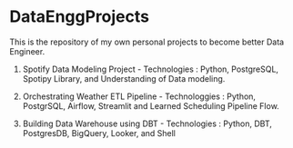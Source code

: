 # DataEnggProjects

This is the repository of my own personal projects to become better Data Engineer.

1. Spotify Data Modeling Project - Technologies : Python, PostgreSQL, Spotipy Library, and Understanding of Data modeling.
   
2. Orchestrating Weather ETL Pipeline - Technologgies : Python, PostgrSQL, Airflow, Streamlit and Learned Scheduling Pipeline Flow.

3. Building Data Warehouse using DBT - Technologies : Python, DBT, PostgresDB, BigQuery, Looker, and Shell
